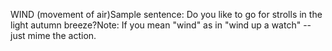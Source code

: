 WIND (movement of air)Sample sentence: Do you like to go for strolls in the light autumn breeze?Note: 
If you mean "wind" as in "wind up a watch" -- just mime the action.
